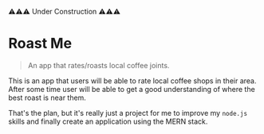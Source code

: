 ⚠️⚠️⚠️ Under Construction ⚠️⚠️⚠️

# Roast Me

> An app that rates/roasts local coffee joints.

This is an app that users will be able to rate local coffee shops in their area. After some time user will be able to get a good understanding of where the best roast is near them.

That's the plan, but it's really just a project for me to improve my `node.js` skills and finally create an application using the MERN stack.
